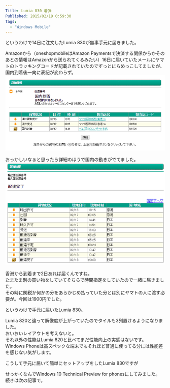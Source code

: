 ```yaml
---
Title: Lumia 830 着弾
Published: 2015/02/19 0:59:30
Tags:
  - "Windows Mobile"
---
```


<?# Twitter 568003349666070529 /?>

というわけで14日に注文したLumia 830が無事手元に届きました。  



Amazonから（oneshopmobileはAmazon Paymentsで決済する関係からかそのあとの情報はAmazonから送られてくるみたい）16日に届いていたメールにヤマトのトラッキングコードが記載されていたのでずっとにらめっこしてましたが、国内到着後一向に表記が変わらず。  
![](20150219005203.png) 

おっかしいなぁと思ったら詳細のほうで国内の動きがでてました。  
![](20150219005312.png) 


香港から到着まで2日あれば届くんですね。  
たまたま別の買い物をしていてそちらで時間指定をしていたので一緒に届きました。  
その時に関税か何かの分をあらかじめ払っていた分とは別にヤマトの人に渡す必要が。今回は1900円でした。  

というわけで手元に届いたLumia 830。  

<?# Twitter 568004079374348288 /?>

Lumia 820と違って解像度が上がっていたのでタイルも3列置けるようになりました。  
おいおいレイアウトを考えないと。  
それ以外の性能はLumia 820と比べてまだ性能向上の実感はないです。Windows Phoneは高スペックな端末でもそれほど普通に使ってる分には性能差を感じない気がします。  

こうして手元に届いて簡単にセットアップをしたLumia 830ですが

<?# Twitter 568015710833606656 /?>

せっかくなんでWindows 10 Technical Preview for phonesにしてみました。  
続きは次の記事で。